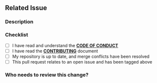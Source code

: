 <!-- Provide a general summary of the pull request in the Title above -->
<!-- Thank you for taking the time to help us improve -->
<!-- Below is a list of items we ask you include with your pull request -->

## Related Issue
<!-- Most Pull Request will be related to an issue, please reference the issue # -->
<!-- If this Pull Request closes the issue please use "Resolves #", if issue is ongoing please use "Updates #"-->
<!-- If suggesting a new feature, please open an issue to discuss before submitting a pull request -->
<!-- Example - "Resolves #1" -->


### Description
<!-- Describe your changes in detail here, utilize a list to show impacted files where needed -->


### Checklist
<!-- Please make sure all items are checked before submitting a pull request -->
<!-- Place an 'x' in the brackets to represent the item as done -->
- [ ] I have read and understand the **[CODE OF CONDUCT](https://github.com/FreeCodeCampOKC/fccokc_web/blob/master/CODE_OF_CONDUCT.md)**
- [ ] I have read the **[CONTRIBUTING](https://github.com/FreeCodeCampOKC/fccokc_web/blob/master/CONTRIBUTING.md)** document
- [ ] My repository is up to date, and merge conflicts have been resolved
- [ ] This pull request relates to an open issue and has been tagged above

### Who needs to review this change?
<!-- Do you have someone specific in mind to review the issue, list them below -->
<!-- Example - "@mattstub can you take a look at this?" -->

